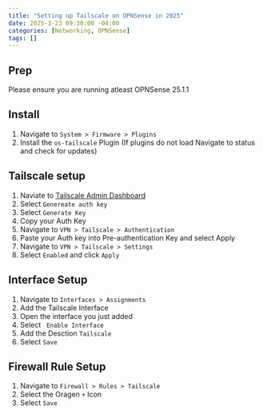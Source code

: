 ```yaml
---
title: "Setting up Tailscale on OPNSense in 2025"
date: 2025-3-23 09:30:00 -04:00
categories: [Networking, OPNSense]
tags: []
---
```


## Prep
Please ensure you are running atleast OPNSense 25.1.1

## Install
1. Navigate to `System > Firmware > Plugins`
2. Install the `os-tailscale` Plugin (If plugins do not load Navigate to status and check for updates)

## Tailscale setup
1. Naviate to [Tailscale Admin Dashboard](https://login.tailscale.com/admin/settings/keys)
2. Select `Genereate auth key`
3. Select `Generate Key`
4. Copy your Auth Key
5. Navigate to `VPN > Tailscale > Authentication`
6. Paste your Auth key into Pre-authentication Key and select Apply
7. Navigate to `VPN > Tailscale > Settings`
8. Select `Enabled` and click `Apply`

## Interface Setup
1. Navigate to `Interfaces > Assignments`
2. Add the Tailscale Interface 
3. Open the interface you just added
4. Select ` Enable Interface`
5. Add the Desction `Tailscale`
6. Select `Save`

## Firewall Rule Setup
1. Navigate to `Firewall > Rules > Tailscale`
2. Select the Oragen `+` Icon
3. Select `Save`
